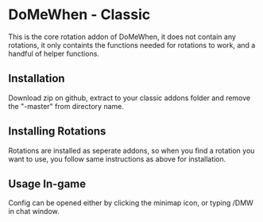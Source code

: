 # DoMeWhen - Classic
This is the core rotation addon of DoMeWhen, it does not contain any rotations, it only containts the functions needed for rotations to work, and a handful of helper functions.

## Installation
Download zip on github, extract to your classic addons folder and remove the "-master" from directory name.

## Installing Rotations
Rotations are installed as seperate addons, so when you find a rotation you want to use, you follow same instructions as above for installation.

## Usage In-game
Config can be opened either by clicking the minimap icon, or typing /DMW in chat window.